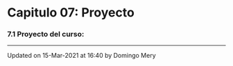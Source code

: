 
# Capitulo 07: Proyecto
### 7.1 Proyecto del curso:
---


Updated on 15-Mar-2021 at 16:40 by Domingo Mery
